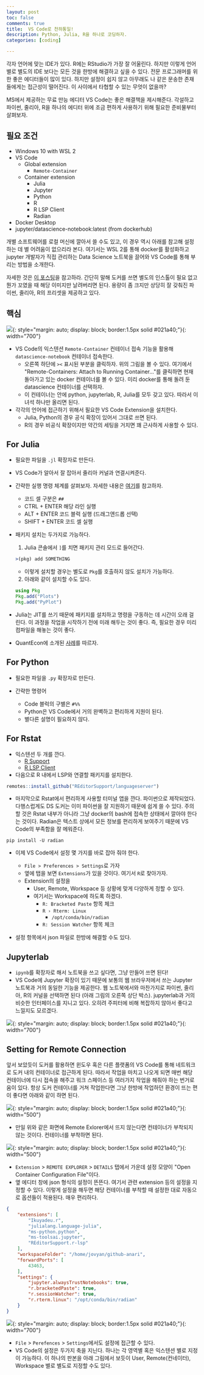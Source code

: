 ```yaml
---
layout: post
toc: false
comments: true
title:  VS Code로 천하통일!
description: Python, Julia, R을 하나로 코딩하자. 
categories: [coding]

---
```


각자 언어에 맞는 IDE가 있다. R에는 RStudio가 가장 잘 어울린다. 하지만 이렇게 언어 별로 별도의 IDE 보다는 모든 것을 한방에 해결하고 싶을 수 있다. 전문 프로그래머를 위한 좋은 에디터들이 많이 있다. 하지만 설정이 쉽지 않고 아무래도 나 같은 문송한 존재들에게는 접근성이 떨어진다. 이 사이에서 타협할 수 있는 무엇이 없을까? 

MS에서 제공하는 무료 만능 에디터 VS Code는 좋은 해결책을 제시해준다. 각설하고 파이썬, 줄리아, R을 하나의 에디터 위에 조금 편하게 사용하기 위해 필요한 준비물부터 살펴보자. 


## 필요 조건 

- Windows 10 with WSL 2
- VS Code 
  - Global extension 
    - `Remote-Container`
  - Container extension 
    - Julia 
    - Jupyter 
    - Python 
    - R 
    - R LSP Client 
    - Radian 
- Docker Desktop 
- jupyter/datascience-notebook:latest (from dockerhub)

개별 소프트웨어를 로컬 머신에 깔아서 쓸 수도 있고, 이 경우 역시 아래를 참고해 설정하는 데 별 어려움이 없으리라 본다. 여기서는 WSL 2를 통해 docker를 활성화하고 jupyter 개발자가 직접 관리하는 Data Science 노트북을 끌어와 VS Code를 통해 부리는 방법을 소개한다. 

자세한 것은 [이 포스팅](https://anarinsk.github.io/lostineconomics-v2-1/docker/data-science/2020/09/23/docker-humble-practice.html)을 참고하라. 간단히 말해 도커를 쓰면 별도의 인스톨이 필요 없고 뭔가 꼬였을 때 해당 이미지만 날려버리면 된다. 용량이 좀 크지만 상당히 잘 갖춰진 파이썬, 줄리아, R의 프리셋을 제공하고 있다. 

## 핵심 

![](https://github.com/anarinsk/lostineconomics-v2-1/blob/master/images/all-in-vs_code/avscode_1.png?raw=true){: style="margin: auto; display: block; border:1.5px solid #021a40;"}{: width="700"}

- VS Code의 익스텐션 `Remote-Container` 컨테이너 접속 기능을 활용해 `datascience-notebook` 컨테이너 접속한다. 
  - 오른쪽 하단에 `><` 표시된 부분을 클릭하자. 위의 그림을 볼 수 있다. 여기에서 "Remote-Containers: Attach to Running Container..."를 클릭하면 현재 돌아가고 있는 docker 컨테이너를 볼 수 있다. 미리 docker를 통해 돌려 둔 datascience 컨테이너를 선택하자. 
  - 이 컨테이너는 안에 python, jupyterlab, R, Julia를 모두 갖고 있다. 따라서 이 녀석 하나만 올리면 된다. 
- 각각의 언어에 접근하기 위해서 필요한 VS Code Extension을 설치한다. 
  - Julia, Python의 경우 공식 확장이 있어서 그대로 쓰면 된다. 
  - R의 경우 비공식 확장이지만 약간의 세팅을 거치면 꽤 근사하게 사용할 수 있다. 

## For Julia 

- 필요한 파일을 `.jl` 확장자로 만든다. 
- VS Code가 알아서 잘 잡아서 줄리아 커널과 연결시켜준다. 
- 간략한 실행 명령 체계를 살펴보자. 자세한 내용은 [여기](https://www.julia-vscode.org/docs/stable/userguide/runningcode/)를 참고하자. 
  - 코드 셀 구분은 `##`
  - CTRL + ENTER 해당 라인 실행 
  - ALT + ENTER 코드 블럭 실행 (드래그앤드롭 선택) 
  - SHIFT + ENTER 코드 셀 실행

- 패키지 설치는 두가지로 가능하다. 

  1. Julia 콘솔에서 `]`를 치면 패키지 관리 모드로 들어간다.   

  ```julia
  >(pkg) add SOMETHING
  ```
    
  - 이렇게 설치할 경우는 별도로 `Pkg`를 호출하지 않도 설치가 가능하다. 

  2. 아래와 같이 설치할 수도 있다.
  
    ```julia
    using Pkg 
    Pkg.add("Plots")
    Pkg.add("PyPlot") 
    ```

- Julia는 JIT를 쓰기 때문에 패키지를 설치하고 명령을 구동하는 데 시간이 오래 걸린다. 이 과정을 작업을 시작하기 전에 미래 해두는 것이 좋다. 즉, 필요한 경우 미리 컴파일을 해놓는 것이 좋다. 
- QuantEcon에 소개된 [사례](https://julia.quantecon.org/getting_started_julia/julia_by_example.html)를 따르자. 

## For Python 

- 필요한 파일을 `.py` 확장자로 만든다. 
 
- 간략한 명령어 
  - Code 블럭의 구별은 `#%%`
  - Python은 VS Code에서 거의 완벽하고 편리하게 지원이 된다. 
  - 별다른 설명이 필요하지 않다. 

## For Rstat

- 익스텐션 두 개를 깐다. 
  - [R Support](https://marketplace.visualstudio.com/items?itemName=Ikuyadeu.r)
  - [R LSP Client](https://marketplace.visualstudio.com/items?itemName=REditorSupport.r-lsp)
- 다음으로 R 내에서 LSP와 연결할 패키지를 설치한다. 

```r
remotes::install_github("REditorSupport/languageserver")
```

- 마지막으로 Rstat에서 편리하게 사용할 터미널 앱을 깐다. 파이썬으로 제작되었다. 다행스럽게도 DS 도커는 이미 파이썬을 잘 지원하기 때문에 쉽게 쓸 수 있다. 주의할 것은 Rstat 내부가 아니라 그냥 docker의 bash에 접속한 상태에서 깔아야 한다는 것이다. Radian은 텍스트 상에서 모든 정보를 편리하게 보여주기 때문에 VS Code의 부족함을 잘 메워준다. 

```shell
pip install -U radian 
```

- 이제 VS Code에서 설정 몇 가지를 바로 잡아 줘야 한다.   
    - `File > Preferences > Settings`로 가자 
    - 옆에 탭을 보면 `Extensions`가 있을 것이다. 여기서 `R`로 찾아가자. 
    - Extension의 설정을 
      - User, Remote, Workspace 등 상황에 맞게 다양하게 정할 수 있다. 
      - 여기서는 Workspace에 하도록 하겠다. 
        - `R: Bracketed Paste` 항목 체크 
        - `R › Rterm: Linux`
          - `/opt/conda/bin/radian`
        - `R: Session Watcher` 항목 체크 

- 설정 항목에서 json 파일로 한방에 해결할 수도 있다. 

## Jupyterlab 

- `ipynb`를 확장자로 해서 노트북을 쓰고 싶다면, 그냥 만들어 쓰면 된다!
- VS Code에 Jupyter 확장이 있기 때문에 보통의 웹 브라우저에서 쓰는 Jupyter 노트북과 거의 동일한 기능을 제공한다. 웹 노트북에서와 마찬가지로 파이썬, 줄리아, R의 커널을 선택하면 된다 (아래 그림의 오른쪽 상단 박스). jupyterlab과 거의 비슷한 인터페이스를 지니고 있다. 오히려 주피터에 비해 복잡하지 않아서 좋다고 느낄지도 모르겠다. 

![](https://github.com/anarinsk/lostineconomics-v2-1/blob/master/images/all-in-vs_code/avscode_3.png?raw=true){: style="margin: auto; display: block; border:1.5px solid #021a40;"}{: width="700"}

## Setting for Remote Connection 

앞서 보았듯이 도커를 활용하면 윈도우 혹은 다른 플랫폼의 VS Code를 통해 네트워크로 도커 내의 컨테이너로 접근하게 된다. 따라서 작업을 마치고 나오게 되면 매번 해당 컨테이너에 다시 접속을 해주고 워크 스페이스 등 여러가지 작업을 해줘야 하는 번거로움이 있다. 항상 도커 컨테이너를 거쳐 작업한다면 그냥 한방에 작업하던 환경이 뜨는 편이 좋다면 아래와 같이 하면 된다. 

![](https://github.com/anarinsk/lostineconomics-v2-1/blob/master/images/all-in-vs_code/avscode_2.png?raw=true){: style="margin: auto; display: block; border:1.5px solid #021a40;"}{: width="500"}

- 만일 위와 같은 화면에 Remote Exlorer에서 뜨지 않는다면 컨테이너가 부착되지 않는 것이다. 컨테이너를 부착하면 된다. 

![](https://github.com/anarinsk/lostineconomics-v2-1/blob/master/images/all-in-vs_code/avscode_4.png?raw=true){: style="margin: auto; display: block; border:1.5px solid #021a40;"}{: width="500"}

- `Extension` > `REMOTE EXPLORER` > `DETAILS` 탭에서 가운데 설정 모양이 "Open Container Configuration File"이다.
- 옆 에디터 창에 json 형식의 설정이 뜬뜬다. 여기서 관련 extension 등의 설정을 지정할 수 있다. 이렇게 설정을 해두면 해당 컨테이너를 부착할 때 설정한 대로 자동으로 옵션들이 적용된다. 매우 편리하다. 

```json 
{
	"extensions": [
		"Ikuyadeu.r",
		"julialang.language-julia",
		"ms-python.python",
		"ms-toolsai.jupyter",
		"REditorSupport.r-lsp"
	],
	"workspaceFolder": "/home/jovyan/github-anari",
	"forwardPorts": [
		43463,		
	],
	"settings": {
		"jupyter.alwaysTrustNotebooks": true,
		"r.bracketedPaste": true,
		"r.sessionWatcher": true,
		"r.rterm.linux": "/opt/conda/bin/radian"
	}
}
```


![](https://github.com/anarinsk/lostineconomics-v2-1/blob/master/images/all-in-vs_code/avscode_5.png?raw=true){: style="margin: auto; display: block; border:1.5px solid #021a40;"}{: width="700"}

- `File` > `Perefences` > `Settings`에서도 설정에 접근할 수 있다. 
- VS Code의 설정은 두가지 축을 지닌다. 하나는 각 영역별 혹은 익스텐션 별로 지정이 가능하다. 이 하나의 판본을 아래 그림에서 보듯이 User, Remote(컨네이터), Workspace 별로 별도로 지정할 수도 있다. 
